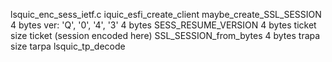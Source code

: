 lsquic_enc_sess_ietf.c
iquic_esfi_create_client
maybe_create_SSL_SESSION
4 bytes ver: 'Q', '0', '4', '3'
4 bytes SESS_RESUME_VERSION
4 bytes ticket size
ticket (session encoded here) SSL_SESSION_from_bytes
4 bytes trapa size
tarpa lsquic_tp_decode
